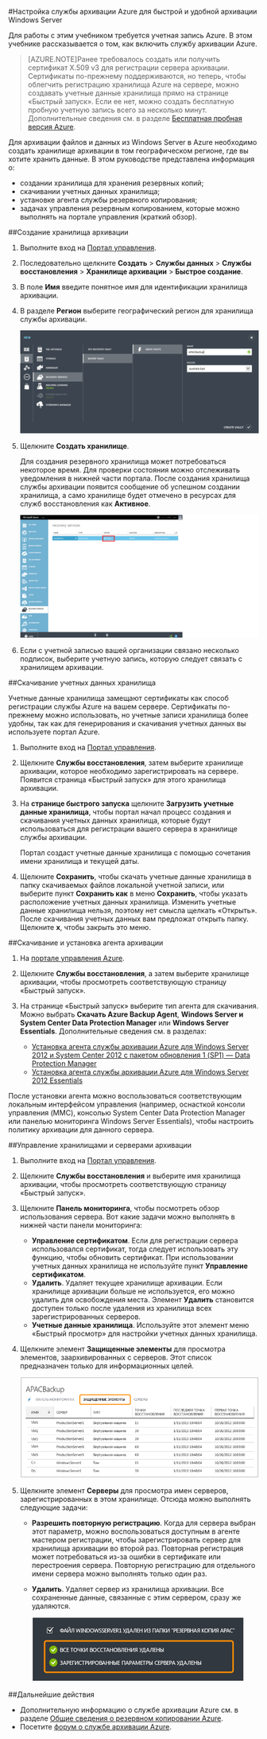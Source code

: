 <properties 
	pageTitle="Настройка службы архивации Azure для быстрой и удобной архивации Windows Server" 
	description="С помощью данного учебника можно получить необходимые навыки по использованию службы архивации в облачных решениях Microsoft Azure для архивирования Windows Server в облачную среду." 
	services="backup" 
	documentationCenter="" 
	authors="markgalioto" 
	manager="jwhit" 
	editor="tysonn"/>

<tags 
	ms.service="backup" 
	ms.workload="storage-backup-recovery" 
	ms.tgt_pltfrm="na" 
	ms.devlang="na" 
	ms.topic="article" 
	ms.date="06/03/2015" 
	ms.author="markgal"/>



#Настройка службы архивации Azure для быстрой и удобной архивации Windows Server

Для работы с этим учебником требуется учетная запись Azure. В этом учебнике рассказывается о том, как включить службу архивации Azure.
>[AZURE.NOTE]Ранее требовалось создать или получить сертификат X.509 v3 для регистрации сервера архивации. Сертификаты по-прежнему поддерживаются, но теперь, чтобы облегчить регистрацию хранилища Azure на сервере, можно создавать учетные данные хранилища прямо на странице «Быстрый запуск». Если ее нет, можно создать бесплатную пробную учетную запись всего за несколько минут. Дополнительные сведения см. в разделе [Бесплатная пробная версия Azure](https://azure.microsoft.com/pricing/free-trial/).

Для архивации файлов и данных из Windows Server в Azure необходимо создать хранилище архивации в том географическом регионе, где вы хотите хранить данные. В этом руководстве представлена информация о:

- создании хранилища для хранения резервных копий;
- скачивании учетных данных хранилища;
- установке агента службы резервного копирования;
- задачах управления резервным копированием, которые можно выполнять на портале управления (краткий обзор).

##Создание хранилища архивации

1. Выполните вход на [Портал управления](https://manage.windowsazure.com).
2. Последовательно щелкните **Создать** > **Службы данных** > **Службы восстановления** > **Хранилище архивации** > **Быстрое создание**.
3. В поле **Имя** введите понятное имя для идентификации хранилища архивации.
4. В разделе **Регион** выберите географический регион для хранилища службы архивации.

    ![Новое хранилище архивации](./media/backup-configure-vault/RS_newbackupvault.png)

5. Щелкните **Создать хранилище**.

    Для создания резервного хранилища может потребоваться некоторое время. Для проверки состояния можно отслеживать уведомления в нижней части портала. После создания хранилища службы архивации появится сообщение об успешном создании хранилища, а само хранилище будет отмечено в ресурсах для служб восстановления как **Активное**.

    ![Создание хранилища архивации](./media/backup-configure-vault/RS_backupvaultcreation.png)

6. Если с учетной записью вашей организации связано несколько подписок, выберите учетную запись, которую следует связать с хранилищем архивации.

##Скачивание учетных данных хранилища

Учетные данные хранилища замещают сертификаты как способ регистрации службы Azure на вашем сервере. Сертификаты по-прежнему можно использовать, но учетные записи хранилища более удобны, так как для генерирования и скачивания учетных данных вы используете портал Azure.

1. Выполните вход на [Портал управления](https://manage.windowsazure.com).
2. Щелкните **Службы восстановления**, затем выберите хранилище архивации, которое необходимо зарегистрировать на сервере. Появится страница «Быстрый запуск» для этого хранилища архивации.
3. На **странице быстрого запуска** щелкните **Загрузить учетные данные хранилища**, чтобы портал начал процесс создания и скачивания учетных данных хранилища, которые будут использоваться для регистрации вашего сервера в хранилище службы архивации.

    Портал создаст учетные данные хранилища с помощью сочетания имени хранилища и текущей даты.

4. Щелкните **Сохранить**, чтобы скачать учетные данные хранилища в папку скачиваемых файлов локальной учетной записи, или выберите пункт **Сохранить как** в меню **Сохранить**, чтобы указать расположение учетных данных хранилища. Изменить учетные данные хранилища нельзя, поэтому нет смысла щелкать «Открыть». После скачивания учетных данных вам предложат открыть папку. Щелкните **x**, чтобы закрыть это меню.

##Скачивание и установка агента архивации

1. На [портале управления Azure](https://manage.windowsazure.com).
2. Щелкните **Службы восстановления**, а затем выберите хранилище архивации, чтобы просмотреть соответствующую страницу «Быстрый запуск».
3. На странице «Быстрый запуск» выберите тип агента для скачивания. Можно выбрать **Скачать Azure Backup Agent**, **Windows Server и System Center Data Protection Manager** или **Windows Server Essentials**. Дополнительные сведения см. в разделах:

	* [Установка агента службы архивации Azure для Windows Server 2012 и System Center 2012 с пакетом обновления 1 (SP1) — Data Protection Manager](http://technet.microsoft.com/library/hh831761.aspx#BKMK_installagent)
	* [Установка агента службы архивации Azure для Windows Server 2012 Essentials](http://technet.microsoft.com/library/jj884318.aspx)

После установки агента можно воспользоваться соответствующим локальным интерфейсом управления (например, оснасткой консоли управления (MMC), консолью System Center Data Protection Manager или панелью мониторинга Windows Server Essentials), чтобы настроить политику архивации для данного сервера.

##Управление хранилищами и серверами архивации

1. Выполните вход на [Портал управления](https://manage.windowsazure.com).
2. Щелкните **Службы восстановления** и выберите имя хранилища архивации, чтобы просмотреть соответствующую страницу «Быстрый запуск».
3. Щелкните **Панель мониторинга**, чтобы посмотреть обзор использования сервера. Вот какие задачи можно выполнять в нижней части панели мониторинга:

    - **Управление сертификатом**. Если для регистрации сервера использовался сертификат, тогда следует использовать эту функцию, чтобы обновить сертификат. При использовании учетных данных хранилища не используйте пункт **Управление сертификатом**.
    - **Удалить**. Удаляет текущее хранилище архивации. Если хранилище архивации больше не используется, его можно удалить для освобождения места. Элемент **Удалить** становится доступен только после удаления из хранилища всех зарегистрированных серверов.
    - **Учетные данные хранилища**. Используйте этот элемент меню «Быстрый просмотр» для настройки учетных данных хранилища.

4. Щелкните элемент **Защищенные элементы** для просмотра элементов, заархивированных с серверов. Этот список предназначен только для информационных целей.

    ![Защищенные элементы](./media/backup-configure-vault/RS_protecteditems.png)

5. Щелкните элемент **Серверы** для просмотра имен серверов, зарегистрированных в этом хранилище. Отсюда можно выполнять следующие задачи:

    - **Разрешить повторную регистрацию**. Когда для сервера выбран этот параметр, можно воспользоваться доступным в агенте мастером регистрации, чтобы зарегистрировать сервер для хранилища архивации во второй раз. Повторная регистрация может потребоваться из-за ошибки в сертификате или перестроения сервера. Повторную регистрацию для отдельного имени сервера можно выполнять только один раз.
    - **Удалить**. Удаляет сервер из хранилища архивации. Все сохраненные данные, связанные с этим сервером, сразу же удаляются.

        ![Удаленный сервер](./media/backup-configure-vault/RS_deletedserver.png)

##Дальнейшие действия

- Дополнительную информацию о службе архивации Azure см. в разделе [Общие сведения о резервном копировании Azure](http://go.microsoft.com/fwlink/p/?LinkId=222425). 
- Посетите [форум о службе архивации Azure](http://go.microsoft.com/fwlink/p/?LinkId=290933).


 

<!---HONumber=July15_HO3-->